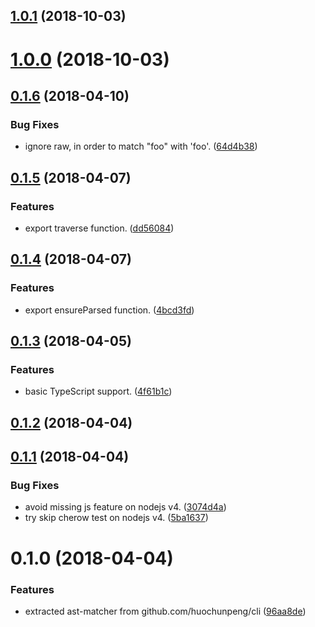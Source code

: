 <a name="1.0.1"></a>
## [1.0.1](https://github.com/huochunpeng/ast-matcher/compare/v1.0.0...v1.0.1) (2018-10-03)



<a name="1.0.0"></a>
# [1.0.0](https://github.com/huochunpeng/ast-matcher/compare/v0.1.6...v1.0.0) (2018-10-03)



<a name="0.1.6"></a>
## [0.1.6](https://github.com/huochunpeng/ast-matcher/compare/v0.1.5...v0.1.6) (2018-04-10)


### Bug Fixes

* ignore raw, in order to match "foo" with 'foo'. ([64d4b38](https://github.com/huochunpeng/ast-matcher/commit/64d4b38))



<a name="0.1.5"></a>
## [0.1.5](https://github.com/huochunpeng/ast-matcher/compare/v0.1.4...v0.1.5) (2018-04-07)


### Features

* export traverse function. ([dd56084](https://github.com/huochunpeng/ast-matcher/commit/dd56084))



<a name="0.1.4"></a>
## [0.1.4](https://github.com/huochunpeng/ast-matcher/compare/v0.1.3...v0.1.4) (2018-04-07)


### Features

* export ensureParsed function. ([4bcd3fd](https://github.com/huochunpeng/ast-matcher/commit/4bcd3fd))



<a name="0.1.3"></a>
## [0.1.3](https://github.com/huochunpeng/ast-matcher/compare/v0.1.2...v0.1.3) (2018-04-05)


### Features

* basic TypeScript support. ([4f61b1c](https://github.com/huochunpeng/ast-matcher/commit/4f61b1c))



<a name="0.1.2"></a>
## [0.1.2](https://github.com/huochunpeng/ast-matcher/compare/v0.1.1...v0.1.2) (2018-04-04)



<a name="0.1.1"></a>
## [0.1.1](https://github.com/huochunpeng/ast-matcher/compare/v0.1.0...v0.1.1) (2018-04-04)


### Bug Fixes

* avoid missing js feature on nodejs v4. ([3074d4a](https://github.com/huochunpeng/ast-matcher/commit/3074d4a))
* try skip cherow test on nodejs v4. ([5ba1637](https://github.com/huochunpeng/ast-matcher/commit/5ba1637))



<a name="0.1.0"></a>
# 0.1.0 (2018-04-04)


### Features

* extracted ast-matcher from github.com/huochunpeng/cli ([96aa8de](https://github.com/huochunpeng/ast-matcher/commit/96aa8de))




